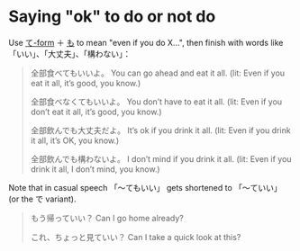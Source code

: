 # Saying "ok" to do or not do

Use [て-form](・て) ＋ [も](も) to mean "even if you do X...", then finish with words like 「いい」、「大丈夫」、「構わない」：

> 全部食べてもいいよ。
> You can go ahead and eat it all. (lit: Even if you eat it all, it’s good, you know.)
> 
> 全部食べなくてもいいよ。
> You don’t have to eat it all. (lit: Even if you don’t eat it all, it’s good, you know.)
> 
> 全部飲んでも大丈夫だよ。
> It’s ok if you drink it all. (lit: Even if you drink it all, it’s OK, you know.)
> 
> 全部飲んでも構わないよ。
> I don’t mind if you drink it all. (lit: Even if you drink it all, I don’t mind, you know.)

Note that in casual speech 「～てもいい」 gets shortened to 「～ていい」 (or the で variant).

> もう帰っていい？
> Can I go home already?
> 
> これ、ちょっと見ていい？
> Can I take a quick look at this?

